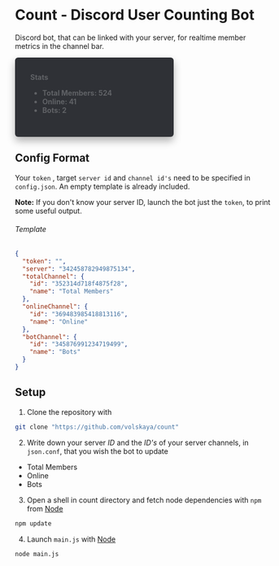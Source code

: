 # Count - Discord User Counting Bot

Discord bot, that can be linked with your server, for realtime member metrics in the channel bar.

<div style="
padding: 30px;
margin: none; width: 50%; 
border-radius: 6px; 
background-color: #2f3136; 
color: #606266; 
font-weight: Bold;
box-shadow: 0 8px 16px rgba(0, 0, 0, 0.3);"
>Stats
<ul><li>Total Members: 524</li><li>Online: 41</li><li>Bots: 2</li></ul></div>

## Config Format

Your `token` , target `server id` and `channel id's` need to be specified in `config.json`.
An empty template is already included.

**Note:** If you don't know your server ID, launch the bot just the `token`, to print some useful output.

###### Template
``` json
{
  "token": "",
  "server": "342458782949875134",
  "totalChannel": {
    "id": "352314d718f4875f28",
    "name": "Total Members"
  },
  "onlineChannel": {
    "id": "369483985418813116",
    "name": "Online"
  },
  "botChannel": {
    "id": "345876991234719499",
    "name": "Bots"
  }
}
```

## Setup
1. Clone the repository with 
``` sh
git clone "https://github.com/volskaya/count"
```
2. Write down your server *ID* and the *ID's* of your server channels, in `json.conf`, that you wish the bot to update
  + Total Members
  + Online
  + Bots
3. Open a shell in count directory and fetch node dependencies with `npm` from [Node](https://nodejs.org/) 
```sh
npm update
```
4. Launch `main.js` with [Node](https://nodejs.org/) 
``` sh
node main.js
```
